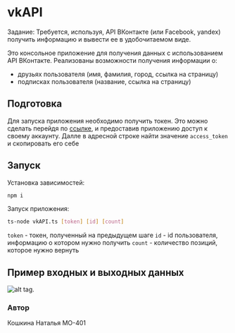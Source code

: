 # vkAPI
Задание: Требуется, используя, API ВКонтакте (или Facebook, yandex) получить информацию и вывести ее в удобочитаемом виде.

Это консольное приложение для получения данных с использованием API ВКонтакте.
Реализованы возможности получения информации о:
- друзьях пользователя (имя, фамилия, город, ссылка на страницу)
- подписках пользователя (название, ссылка на страницу)

## Подготовка
Для запуска приложения необходимо получить токен. 
Это можно сделать перейдя по [ссылке](https://oauth.vk.com/authorize?client_id=7806475&display=page&scope=friends,groups&response_type=token&v=5.52), и предоставив приложению доступ к своему аккаунту.
Далле в адресной строке найти значение `access_token` и скопировать его себе

## Запуск
Установка зависимостей:
```sh
npm i
```

Запуск приложения: 
```sh
ts-node vkAPI.ts [token] [id] [count]
```

`token` - токен, полученный на предыдущем шаге
`id` - id пользователя, информацию о котором нужно получить
`count` - количество позиций, которое нужно вернуть

## Пример входных и выходных данных
![alt tag](https://sun9-50.userapi.com/impg/IVSfQ2jZrprXj_jnf9rV20ZYFxORspmtunHjHQ/gyetOYyHhsM.jpg?size=511x314&quality=96&sign=f40068553fb4ebdba1fc9f9ec5c0af14&type=album).
### Автор
Кошкина Наталья
МО-401
